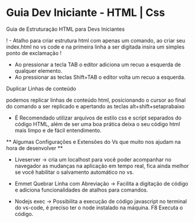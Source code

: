 # Guia Dev Iniciante - HTML | Css
Guia de Estruturação HTML para Devs Iniciantes

! - Atalho para criar estrutura html com apenas um comando, ao criar seu index.html no vs code e na primeira linha a ser digitada insira um simples ponto de exclamação !

* Ao pressionar a tecla TAB o editor adiciona um recuo a esquerda de qualquer elemento.
* Ao pressionar as teclas Shift+TAB o editor volta um recuo a esquerda.

Duplicar Linhas de conteúdo

podemos replicar linhas de conteúdo html, posicionando o cursor ao final do comando a ser replicado e apertando as teclas alt+shift+setaprabaixo


* É Recomendado utilizar arquivos de estilo css e script separados do código HTML, além de ser uma boa prática deixa o seu código html mais limpo e de fácil entendimento.

** Algumas Configurações e Extensões do Vs que muito nos ajudam na hora de desenvolver **

* Liveserver -> cria um localhost para você poder acompanhar no navegador as mudanças na aplicação em tempo real, fica ainda melhor se você habilitar o salvamento automático no vs.

* Emmet Quebrar Linha com Abreviação -> Facilita a digitação de código e adiciona funcionalidades de atalhos para comandos.

* Nodejs exec -> Possibilita a execução de código javascript no terminal do vs-code, é preciso ter o node instalado na máquina. F8 Executa o código.



